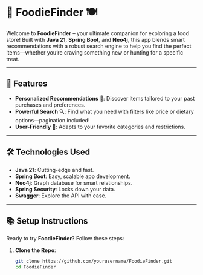 # 🎉 **FoodieFinder** 🍽️

Welcome to **FoodieFinder** – your ultimate companion for exploring a food store! Built with **Java 21**, **Spring Boot**, and **Neo4j**, this app blends smart recommendations with a robust search engine to help you find the perfect items—whether you’re craving something new or hunting for a specific treat.

---

## 🚀 **Features**

- **Personalized Recommendations** 🎯: Discover items tailored to your past purchases and preferences.
- **Powerful Search** 🔍: Find what you need with filters like price or dietary options—pagination included!
- **User-Friendly** 👤: Adapts to your favorite categories and restrictions.

---

## 🛠️ **Technologies Used**

- **Java 21**: Cutting-edge and fast.
- **Spring Boot**: Easy, scalable app development.
- **Neo4j**: Graph database for smart relationships.
- **Spring Security**: Locks down your data.
- **Swagger**: Explore the API with ease.

---

## 📚 **Setup Instructions**

Ready to try **FoodieFinder**? Follow these steps:

1. **Clone the Repo**:
   ```bash
   git clone https://github.com/yourusername/FoodieFinder.git
   cd FoodieFinder